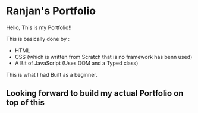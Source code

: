 # Ranjan's Portfolio

Hello, This is my Portfolio!!

This is basically done by :

- HTML
- CSS (which is written from Scratch that is no framework has benn used)
- A Bit of JavaScript (Uses DOM and a Typed class)

This is what I had Built as a beginner.

## Looking forward to build my actual Portfolio on top of this
